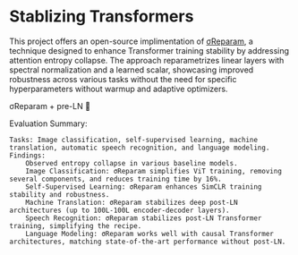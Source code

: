 # Stablizing Transformers

This project offers an open-source implimentation of [σReparam](https://arxiv.org/pdf/2303.06296.pdf), a technique designed to enhance Transformer training stability by addressing attention entropy collapse. The approach reparametrizes linear layers with spectral normalization and a learned scalar, showcasing improved robustness across various tasks without the need for specific hyperparameters without warmup and adaptive optimizers.

σReparam + pre-LN 💯


Evaluation Summary:

    Tasks: Image classification, self-supervised learning, machine translation, automatic speech recognition, and language modeling.
    Findings:
        Observed entropy collapse in various baseline models.
        Image Classification: σReparam simplifies ViT training, removing several components, and reduces training time by 16%.
        Self-Supervised Learning: σReparam enhances SimCLR training stability and robustness.
        Machine Translation: σReparam stabilizes deep post-LN architectures (up to 100L-100L encoder-decoder layers).
        Speech Recognition: σReparam stabilizes post-LN Transformer training, simplifying the recipe.
        Language Modeling: σReparam works well with causal Transformer architectures, matching state-of-the-art performance without post-LN.
